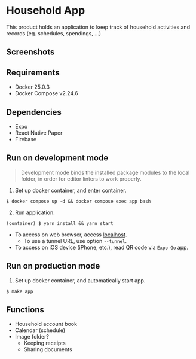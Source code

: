 # Household App
This product holds an application to keep track of household activities and records (eg. schedules, spendings, ...)

## Screenshots

## Requirements
- Docker 25.0.3
- Docker Compose v2.24.6

## Dependencies
- Expo
- React Native Paper
- Firebase

## Run on development mode
> Development mode binds the installed package modules to the local folder, in order for editor linters to work properly.

1. Set up docker container, and enter container.
```shell
$ docker compose up -d && docker compose exec app bash
```

2. Run application.
```shell
(container) $ yarn install && yarn start
```
- To access on web browser, access [localhost](http://localhost:8081/).
  - To use a tunnel URL, use option `--tunnel`.
- To access on iOS device (iPhone, etc.), read QR code via `Expo Go` app.

## Run on production mode
1. Set up docker container, and automatically start app.
```shell
$ make app
```

## Functions
- Household account book
- Calendar (schedule)
- Image folder?
  - Keeping receipts
  - Sharing documents

